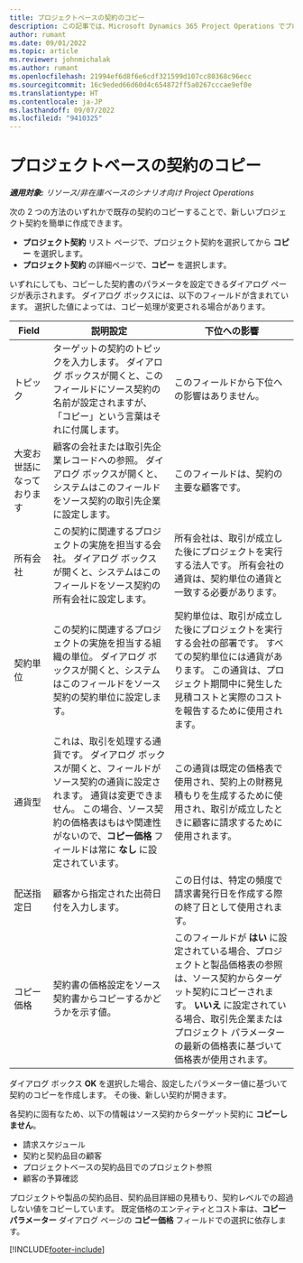 ```yaml
---
title: プロジェクトベースの契約のコピー
description: この記事では、Microsoft Dynamics 365 Project Operations でプロジェクト契約をコピーする方法について説明します。
author: rumant
ms.date: 09/01/2022
ms.topic: article
ms.reviewer: johnmichalak
ms.author: rumant
ms.openlocfilehash: 21994ef6d8f6e6cdf321599d107cc80368c96ecc
ms.sourcegitcommit: 16c9eded66d60d4c654872ff5a0267cccae9ef0e
ms.translationtype: HT
ms.contentlocale: ja-JP
ms.lasthandoff: 09/07/2022
ms.locfileid: "9410325"
---
```

# <a name="copy-project-based-contracts"></a>プロジェクトベースの契約のコピー

_**適用対象:** リソース/非在庫ベースのシナリオ向け Project Operations_

次の 2 つの方法のいずれかで既存の契約のコピーすることで、新しいプロジェクト契約を簡単に作成できます。

- **プロジェクト契約** リスト ページで、プロジェクト契約を選択してから **コピー** を選択します。
- **プロジェクト契約** の詳細ページで、**コピー** を選択します。

いずれにしても、コピーした契約書のパラメータを設定できるダイアログ ページが表示されます。 ダイアログ ボックスには、以下のフィールドが含まれています。 選択した値によっては、コピー処理が変更される場合があります。

| Field | 説明設定 | 下位への影響 |
| --- | --- | --- |
| トピック | ターゲットの契約のトピックを入力します。 ダイアログ ボックスが開くと、このフィールドにソース契約の名前が設定されますが、「コピー」という言葉はそれに付属します。 | このフィールドから下位への影響はありません。 |
| 大変お世話になっております | 顧客の会社または取引先企業レコードへの参照。 ダイアログ ボックスが開くと、システムはこのフィールドをソース契約の取引先企業に設定します。 | このフィールドは、契約の主要な顧客です。 |
| 所有会社 | この契約に関連するプロジェクトの実施を担当する会社。 ダイアログ ボックスが開くと、システムはこのフィールドをソース契約の所有会社に設定します。 | 所有会社は、取引が成立した後にプロジェクトを実行する法人です。 所有会社の通貨は、契約単位の通貨と一致する必要があります。 |
| 契約単位 | この契約に関連するプロジェクトの実施を担当する組織の単位。 ダイアログ ボックスが開くと、システムはこのフィールドをソース契約の契約単位に設定します。 | 契約単位は、取引が成立した後にプロジェクトを実行する会社の部署です。 すべての契約単位には通貨があります。 この通貨は、プロジェクト期間中に発生した見積コストと実際のコストを報告するために使用されます。 |
| 通貨型 | これは、取引を処理する通貨です。 ダイアログ ボックスが開くと、フィールドがソース契約の通貨に設定されます。 通貨は変更できません。 この場合、ソース契約の価格表はもはや関連性がないので、**コピー価格** フィールドは常に **なし** に設定されています。 | この通貨は既定の価格表で使用され、契約上の財務見積もりを生成するために使用され、取引が成立したときに顧客に請求するために使用されます。 |
| 配送指定日 | 顧客から指定された出荷日付を入力します。 | この日付は、特定の頻度で請求書発行日を作成する際の終了日として使用されます。 |
| コピー価格 | 契約書の価格設定をソース契約書からコピーするかどうかを示す値。 | このフィールドが **はい** に設定されている場合、プロジェクトと製品価格表の参照は、ソース契約からターゲット契約にコピーされます。 **いいえ** に設定されている場合、取引先企業またはプロジェクト パラメーターの最新の価格表に基づいて価格表が使用されます。 |

ダイアログ ボックス **OK** を選択した場合、設定したパラメーター値に基づいて契約のコピーを作成します。 その後、新しい契約が開きます。

各契約に固有なため、以下の情報はソース契約からターゲット契約に **コピーしません**。

- 請求スケジュール
- 契約と契約品目の顧客
- プロジェクトベースの契約品目でのプロジェクト参照
- 顧客の予算確認

プロジェクトや製品の契約品目、契約品目詳細の見積もり、契約レベルでの超過しない値をコピーしています。 既定価格のエンティティとコスト率は、**コピー パラメーター** ダイアログ ページの **コピー価格** フィールドでの選択に依存します。

[!INCLUDE[footer-include](../includes/footer-banner.md)]
